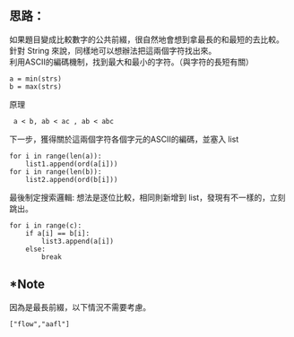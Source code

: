 思路：
--

如果題目變成比較數字的公共前綴，很自然地會想到拿最長的和最短的去比較。   
針對 String 來說，同樣地可以想辦法把這兩個字符找出來。   
利用ASCII的編碼機制，找到最大和最小的字符。（與字符的長短有關）
```
a = min(strs)
b = max(strs)
```
原理
```
 a < b, ab < ac , ab < abc
```
下一步，獲得關於這兩個字符各個字元的ASCII的編碼，並塞入 list
```
for i in range(len(a)):
    list1.append(ord(a[i]))
for i in range(len(b)):
    list2.append(ord(b[i]))
```
最後制定搜索邏輯: 想法是逐位比較，相同則新增到 list，發現有不一樣的，立刻跳出。
```
for i in range(c):
    if a[i] == b[i]:
        list3.append(a[i])
    else:
        break
```
*Note
--
因為是最長前綴，以下情況不需要考慮。
```
["flow","aafl"]
```
